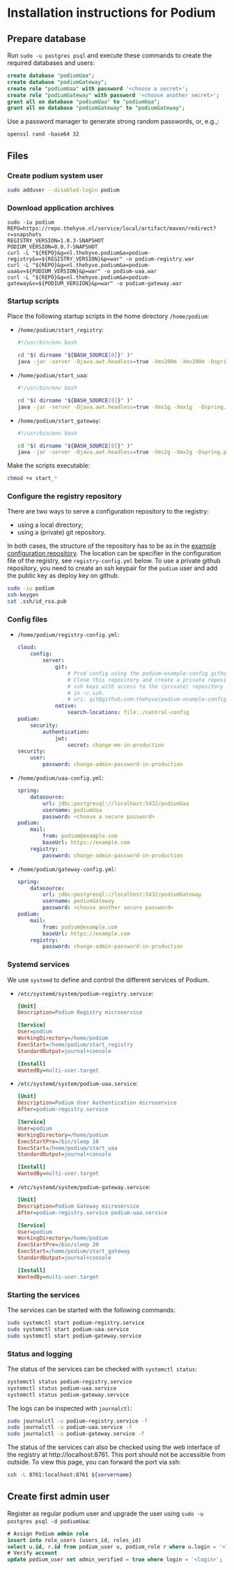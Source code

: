 # Installation instructions for Podium

## Prepare database

Run `sudo -u postgres psql` and execute these commands to create the
required databases and users:

```sql
create database "podiumUaa";
create database "podiumGateway";
create role "podiumUaa" with password '<choose a secret>';
create role "podiumGateway" with password '<choose another secret>';
grant all on database "podiumUaa" to "podiumUaa";
grant all on database "podiumGateway" to "podiumGateway";
```
Use a password manager to generate strong random passwords, or, e.g.,:
```commandline
openssl rand -base64 32
```

## Files

### Create podium system user

```bash
sudo adduser --disabled-login podium
```

### Download application archives

```commandline
sudo -iu podium
REPO=https://repo.thehyve.nl/service/local/artifact/maven/redirect?r=snapshots
REGISTRY_VERSION=1.0.3-SNAPSHOT
PODIUM_VERSION=0.0.7-SNAPSHOT
curl -L "${REPO}&g=nl.thehyve.podium&a=podium-registry&v=${REGISTRY_VERSION}&p=war" -o podium-registry.war
curl -L "${REPO}&g=nl.thehyve.podium&a=podium-uaa&v=${PODIUM_VERSION}&p=war" -o podium-uaa.war
curl -L "${REPO}&g=nl.thehyve.podium&a=podium-gateway&v=${PODIUM_VERSION}&p=war" -o podium-gateway.war
```

### Startup scripts

Place the following startup scripts in the home directory `/home/podium`:

- `/home/podium/start_registry`:
    ```bash
    #!/usr/bin/env bash
    
    cd "$( dirname "${BASH_SOURCE[0]}" )"
    java -jar -server -Djava.awt.headless=true -Xms200m -Xmx200m -Dspring.profiles.active=prod -Djava.security.egd=file:///dev/urandom -Dspring.config.location=/home/podium/registry-config.yml /home/podium/podium-registry.war
    ```
- `/home/podium/start_uaa`:
    ```bash
    #!/usr/bin/env bash
    
    cd "$( dirname "${BASH_SOURCE[0]}" )"
    java -jar -server -Djava.awt.headless=true -Xms1g -Xmx1g  -Dspring.profiles.active=prod -Djava.security.egd=file:///dev/urandom -Dspring.config.location=/home/podium/uaa-config.yml /home/podium/podium-uaa.war
    ```
- `/home/podium/start_gateway`:
    ```bash
    #!/usr/bin/env bash
    
    cd "$( dirname "${BASH_SOURCE[0]}" )"
    java -jar -server -Djava.awt.headless=true -Xms2g -Xmx2g -Dspring.profiles.active=prod -Djava.security.egd=file:///dev/urandom -Dserver.port=8082 -Dspring.config.location=/home/podium/gateway-config.yml /home/podium/podium-gateway.war
    ```

Make the scripts executable:
```bash
chmod +x start_*
```

### Configure the registry repository

There are two ways to serve a configuration repository to the registry:
- using a local directory;
- using a (private) git repository.

In both cases, the structure of the repository has to be as in the [example configuration repository](https://github.com/thehyve/podium-example-config).
The location can be specifier in the configuration file of the registry, see `registry-config.yml` below.
To use a private github repository, you need to create an ssh keypair for the `podium` user and add the public key as deploy key on github.
```bash
sudo -iu podium
ssh-keygen
cat .ssh/id_rsa.pub
```

### Config files
- `/home/podium/registry-config.yml`:
    ```yaml
    cloud:
        config:
            server:
                git:
                    # Prod config using the podium-example-config github repository.
                    # Clone this repository and create a private repository based on it.
                    # ssh keys with access to the (private) repository need to be present
                    # in ~/.ssh.
                    # uri: git@github.com:thehyve/podium-example-config.git
                native:
                    search-locations: file:./central-config
    podium:
        security:
            authentication:
                jwt:
                    secret: change-me-in-production
    security:
        user:
            password: change-admin-password-in-production
    ```
- `/home/podium/uaa-config.yml`:
    ```yaml
    spring:
        datasource:
            url: jdbc:postgresql://localhost:5432/podiumUaa
            username: podiumUaa
            password: <choose a secure password>
    podium:
        mail:
            from: podium@example.com
            baseUrl: https://example.com
        registry:
            password: change-admin-password-in-production

    ```
- `/home/podium/gateway-config.yml`:
    ```yaml
    spring:
        datasource:
            url: jdbc:postgresql://localhost:5432/podiumGateway
            username: podiumGateway
            password: <choose another secure password>
    podium:
        mail:
            from: podium@example.com
            baseUrl: https://example.com
        registry:
            password: change-admin-password-in-production
    ```


### Systemd services

We use `systemd` to define and control the different services of Podium.

- `/etc/systemd/system/podium-registry.service`:
    ```ini
    [Unit]
    Description=Podium Registry microservice
    
    [Service]
    User=podium
    WorkingDirectory=/home/podium
    ExecStart=/home/podium/start_registry
    StandardOutput=journal+console
    
    [Install]
    WantedBy=multi-user.target
    ```
- `/etc/systemd/system/podium-uaa.service`:
    ```ini
    [Unit]
    Description=Podium User Authentication microservice
    After=podium-registry.service
    
    [Service]
    User=podium
    WorkingDirectory=/home/podium
    ExecStartPre=/bin/sleep 10
    ExecStart=/home/podium/start_uaa
    StandardOutput=journal+console
    
    [Install]
    WantedBy=multi-user.target
    ```
- `/etc/systemd/system/podium-gateway.service`:
    ```ini
    [Unit]
    Description=Podium Gateway microservice
    After=podium-registry.service podium-uaa.service
    
    [Service]
    User=podium
    WorkingDirectory=/home/podium
    ExecStartPre=/bin/sleep 20
    ExecStart=/home/podium/start_gateway
    StandardOutput=journal+console
    
    [Install]
    WantedBy=multi-user.target
    ```
    
### Starting the services

The services can be started with the following commands:
```bash
sudo systemctl start podium-registry.service
sudo systemctl start podium-uaa.service
sudo systemctl start podium-gateway.service
```

### Status and logging

The status of the services can be checked with `systemctl status`:
```bash
systemctl status podium-registry.service
systemctl status podium-uaa.service
systemctl status podium-gateway.service
```
The logs can be inspected with `journalctl`:
```bash
sudo journalctl -u podium-registry.service -f
sudo journalctl -u podium-uaa.service -f
sudo journalctl -u podium-gateway.service -f
```

The status of the services can also be checked using the web interface
of the registry at http://localhost:8761.
This port should not be accessible from outside. To view this page,
you can forward the port via ssh:
```bash
ssh -L 8761:localhost:8761 ${servername}
```

## Create first admin user

Register as regular podium user and upgrade the user using `sudo -u postgres psql -d podiumUaa`:
```sql
# Assign Podium admin role
insert into role_users (users_id, roles_id)
select u.id, r.id from podium_user u, podium_role r where u.login = '<login>' and r.authority_name = 'ROLE_PODIUM_ADMIN';
# Verify account
update podium_user set admin_verified = true where login = '<login>';
```

